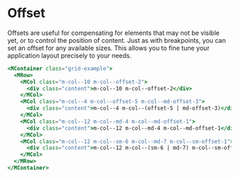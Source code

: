 # Offset

Offsets are useful for compensating for elements that may not be visible yet, or to control the position of content. Just as with breakpoints, you can set an offset for any available sizes. This allows you to fine tune your application layout precisely to your needs.

```handlebars
<MContainer class="grid-example">
  <MRow>
    <MCol class="m-col--10 m-col--offset-2">
      <div class="content">m-col--10 m-col--offset-2</div>
    </MCol>
    <MCol class="m-col--4 m-col--offset-5 m-col--md-offset-3">
      <div class="content">m-col--4 m-col--(offset-5 | md-offset-3)</div>
    </MCol>
    <MCol class="m-col--12 m-col--md-4 m-col--md-offset-1">
      <div class="content">m-col--12 m-col--md-4 m-col--md-offset-1</div>
    </MCol>
    <MCol class="m-col--12 m-col--sm-6 m-col--md-7 m-col--sm-offset-1">
      <div class="content">m-col--12 m-col--(sm-6 | md-7) m-col--sm-offset-1</div>
    </MCol>
  </MRow>
</MContainer>
```
